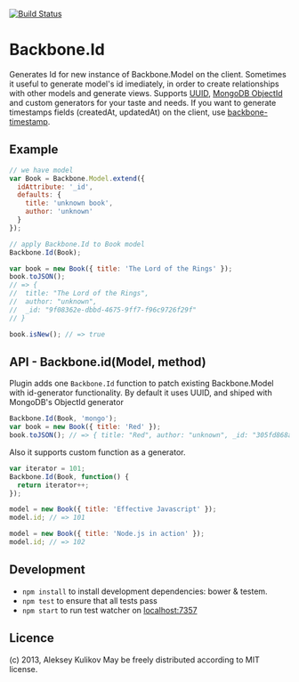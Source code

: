 [![Build Status](https://secure.travis-ci.org/ask11/backbone-id.png?branch=master)](https://travis-ci.org/ask11/backbone-id)

# Backbone.Id

  Generates Id for new instance of Backbone.Model on the client.
  Sometimes it useful to generate model's id imediately, in order to create relationships with other models and generate views. Supports [UUID](http://en.wikipedia.org/wiki/Universally_unique_identifier), [MongoDB ObjectId](http://docs.mongodb.org/manual/core/object-id/) and custom generators for your taste and needs.
  If you want to generate timestamps fields (createdAt, updatedAt) on the client, use [backbone-timestamp](https://github.com/ask11/backbone-timestamp).

## Example

```js
// we have model
var Book = Backbone.Model.extend({
  idAttribute: '_id',
  defaults: {
    title: 'unknown book',
    author: 'unknown'
  }
});

// apply Backbone.Id to Book model
Backbone.Id(Book);

var book = new Book({ title: 'The Lord of the Rings' });
book.toJSON();
// => {
//  title: "The Lord of the Rings",
//  author: "unknown",
//  _id: "9f08362e-dbbd-4675-9ff7-f96c9726f29f"
// }

book.isNew(); // => true
```

## API - Backbone.id(Model, method)

  Plugin adds one `Backbone.Id` function to patch existing Backbone.Model with id-generator functionality.
  By default it uses UUID, and shiped with MongoDB's ObjectId generator

```js
Backbone.Id(Book, 'mongo');
var book = new Book({ title: 'Red' });
book.toJSON(); // => { title: "Red", author: "unknown", _id: "305fd868a7627428df000002" }
```

  Also it supports custom function as a generator.

```js
var iterator = 101;
Backbone.Id(Book, function() {
  return iterator++;
});

model = new Book({ title: 'Effective Javascript' });
model.id; // => 101

model = new Book({ title: 'Node.js in action' });
model.id; // => 102
```

## Development

  - `npm install` to install development dependencies: bower & testem.
  - `npm test` to ensure that all tests pass
  - `npm start` to run test watcher on [localhost:7357](http://localhost:7357/)

## Licence

  (c) 2013, Aleksey Kulikov
  May be freely distributed according to MIT license.
